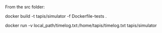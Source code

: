 From the src folder:

docker build -t tapis/simulator -f Dockerfile-tests .


docker run -v local_path/timelog.txt:/home/tapis/timelog.txt tapis/simulator

